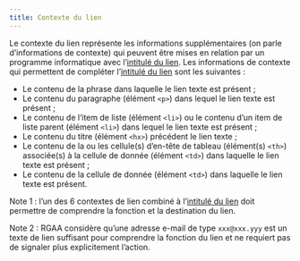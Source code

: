 ```yaml
---
title: Contexte du lien
---
```


Le contexte du lien représente les informations supplémentaires (on parle d’informations de contexte) qui peuvent être mises en relation par un programme informatique avec l’[intitulé du lien](#intitule-ou-nom-accessible-de-lien). Les informations de contexte qui permettent de compléter l’[intitulé du lien](#intitule-ou-nom-accessible-de-lien) sont les suivantes :

- Le contenu de la phrase dans laquelle le lien texte est présent ;
- Le contenu du paragraphe (élément `<p>`) dans lequel le lien texte est présent ;
- Le contenu de l’item de liste (élément `<li>`) ou le contenu d’un item de liste parent (élément `<li>`) dans lequel le lien texte est présent ;
- Le contenu du titre (élément `<hx>`) précédent le lien texte ;
- Le contenu de la ou les cellule(s) d’en-tête de tableau (élément(s) `<th>`) associée(s) à la cellule de donnée (élément `<td>`) dans laquelle le lien texte est présent ;
- Le contenu de la cellule de donnée (élément `<td>`) dans laquelle le lien texte est présent.

Note 1 : l’un des 6 contextes de lien combiné à l’[intitulé du lien](#intitule-ou-nom-accessible-de-lien) doit permettre de comprendre la fonction et la destination du lien.

Note 2 : RGAA considère qu’une adresse e-mail de type `xxx@xxx.yyy` est un texte de lien suffisant pour comprendre la fonction du lien et ne requiert pas de signaler plus explicitement l’action.
